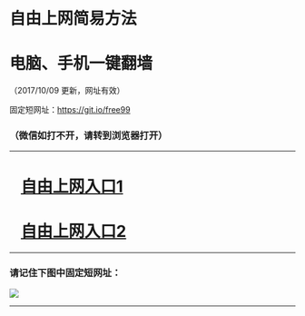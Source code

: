 ﻿# 自由上网简易方法

# 电脑、手机一键翻墙

（2017/10/09 更新，网址有效）

固定短网址：https://git.io/free99

### （微信如打不开，请转到浏览器打开）


***





# &nbsp;&nbsp; <a href="http://ft1898212699.fwq-tz-1001.info/fwqtz01.html?t=100900120975 " target="_blank">自由上网入口1</a>
# &nbsp;&nbsp; <a href="http://ft155938118.fwq-tz-1002.info/fwqtz02.html?t=100900128980 " target="_blank">自由上网入口2</a>
***

### 请记住下图中固定短网址：

<img src="https://s3-us-west-2.amazonaws.com/fwq-1001/yjfq-20170905okok.png" /> 


***

